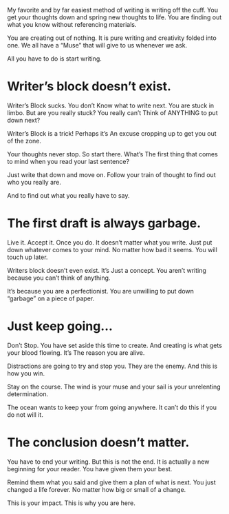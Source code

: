 
My favorite and by far easiest method of writing is writing off the cuff. You get your thoughts down and spring new thoughts to life. You are finding out what you know without referencing materials.

You are creating out of nothing. It is pure writing and creativity folded into one. We all have a “Muse” that will give to us whenever we ask.

All you have to do is start writing.

# Writer’s block doesn’t exist.

Writer’s Block sucks. You don’t Know what to write next. You are stuck in limbo. But are you really stuck? You really can’t Think of ANYTHING to put down next?

Writer’s Block is a trick! Perhaps it’s An excuse cropping up to get you out of the zone.

Your thoughts never stop. So start there. What’s The first thing that comes to mind when you read your last sentence?

Just write that down and move on. Follow your train of thought to find out who you really are.

And to find out what you really have to say.

# The first draft is always garbage.

Live it. Accept it. Once you do. It doesn’t matter what you write. Just put down whatever comes to your mind. No matter how bad it seems. You will touch up later.

Writers block doesn’t even exist. It’s Just a concept. You aren’t writing because you can’t think of anything.

It’s because you are a perfectionist. You are unwilling to put down “garbage” on a piece of paper.

# Just keep going…

Don’t Stop. You have set aside this time to create. And creating is what gets your blood flowing. It’s The reason you are alive.

Distractions are going to try and stop you. They are the enemy. And this is how you win.

Stay on the course. The wind is your muse and your sail is your unrelenting determination.

The ocean wants to keep your from going anywhere. It can’t do this if you do not will it.

# The conclusion doesn’t matter.

You have to end your writing. But this is not the end. It is actually a new beginning for your reader. You have given them your best.

Remind them what you said and give them a plan of what is next. You just changed a life forever. No matter how big or small of a change.

This is your impact. This is why you are here.